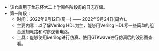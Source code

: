 - 该仓库用于龙芯杯大二上学期各阶段周的日志存储。
- 第一阶段：
   - 时间：2022年9月12日(周一) —— 2022年9月24日(周六)。
   - 主要内容：以了解Verilog HDL为主，能够用Verilog HDL写一些简单的组合逻辑电路和时序逻辑电路。
   - 工具：能够使用iverilog进行仿真，使用GTKwave进行仿真后的波形图查看。 